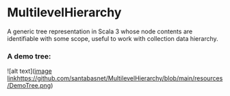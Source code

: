 # MultilevelHierarchy

A generic tree representation in Scala 3 whose node contents are identifiable with some scope, useful to work with collection data hierarchy.

### A demo tree:
![alt text]([image link](https://github.com/santabasnet/MultilevelHierarchy/blob/main/resources/DemoTree.png)https://github.com/santabasnet/MultilevelHierarchy/blob/main/resources/DemoTree.png)
